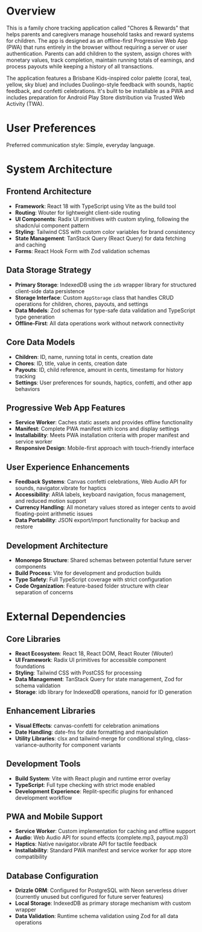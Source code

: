 # Overview

This is a family chore tracking application called "Chores & Rewards" that helps parents and caregivers manage household tasks and reward systems for children. The app is designed as an offline-first Progressive Web App (PWA) that runs entirely in the browser without requiring a server or user authentication. Parents can add children to the system, assign chores with monetary values, track completion, maintain running totals of earnings, and process payouts while keeping a history of all transactions.

The application features a Brisbane Kids-inspired color palette (coral, teal, yellow, sky blue) and includes Duolingo-style feedback with sounds, haptic feedback, and confetti celebrations. It's built to be installable as a PWA and includes preparation for Android Play Store distribution via Trusted Web Activity (TWA).

# User Preferences

Preferred communication style: Simple, everyday language.

# System Architecture

## Frontend Architecture
- **Framework**: React 18 with TypeScript using Vite as the build tool
- **Routing**: Wouter for lightweight client-side routing
- **UI Components**: Radix UI primitives with custom styling, following the shadcn/ui component pattern
- **Styling**: Tailwind CSS with custom color variables for brand consistency
- **State Management**: TanStack Query (React Query) for data fetching and caching
- **Forms**: React Hook Form with Zod validation schemas

## Data Storage Strategy
- **Primary Storage**: IndexedDB using the `idb` wrapper library for structured client-side data persistence
- **Storage Interface**: Custom `AppStorage` class that handles CRUD operations for children, chores, payouts, and settings
- **Data Models**: Zod schemas for type-safe data validation and TypeScript type generation
- **Offline-First**: All data operations work without network connectivity

## Core Data Models
- **Children**: ID, name, running total in cents, creation date
- **Chores**: ID, title, value in cents, creation date
- **Payouts**: ID, child reference, amount in cents, timestamp for history tracking
- **Settings**: User preferences for sounds, haptics, confetti, and other app behaviors

## Progressive Web App Features
- **Service Worker**: Caches static assets and provides offline functionality
- **Manifest**: Complete PWA manifest with icons and display settings
- **Installability**: Meets PWA installation criteria with proper manifest and service worker
- **Responsive Design**: Mobile-first approach with touch-friendly interface

## User Experience Enhancements
- **Feedback Systems**: Canvas confetti celebrations, Web Audio API for sounds, navigator.vibrate for haptics
- **Accessibility**: ARIA labels, keyboard navigation, focus management, and reduced motion support
- **Currency Handling**: All monetary values stored as integer cents to avoid floating-point arithmetic issues
- **Data Portability**: JSON export/import functionality for backup and restore

## Development Architecture
- **Monorepo Structure**: Shared schemas between potential future server components
- **Build Process**: Vite for development and production builds
- **Type Safety**: Full TypeScript coverage with strict configuration
- **Code Organization**: Feature-based folder structure with clear separation of concerns

# External Dependencies

## Core Libraries
- **React Ecosystem**: React 18, React DOM, React Router (Wouter)
- **UI Framework**: Radix UI primitives for accessible component foundations
- **Styling**: Tailwind CSS with PostCSS for processing
- **Data Management**: TanStack Query for state management, Zod for schema validation
- **Storage**: idb library for IndexedDB operations, nanoid for ID generation

## Enhancement Libraries  
- **Visual Effects**: canvas-confetti for celebration animations
- **Date Handling**: date-fns for date formatting and manipulation
- **Utility Libraries**: clsx and tailwind-merge for conditional styling, class-variance-authority for component variants

## Development Tools
- **Build System**: Vite with React plugin and runtime error overlay
- **TypeScript**: Full type checking with strict mode enabled
- **Development Experience**: Replit-specific plugins for enhanced development workflow

## PWA and Mobile Support
- **Service Worker**: Custom implementation for caching and offline support
- **Audio**: Web Audio API for sound effects (complete.mp3, payout.mp3)
- **Haptics**: Native navigator.vibrate API for tactile feedback
- **Installability**: Standard PWA manifest and service worker for app store compatibility

## Database Configuration
- **Drizzle ORM**: Configured for PostgreSQL with Neon serverless driver (currently unused but configured for future server features)
- **Local Storage**: IndexedDB as primary storage mechanism with custom wrapper
- **Data Validation**: Runtime schema validation using Zod for all data operations